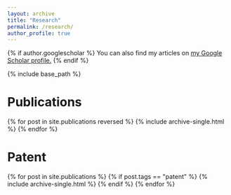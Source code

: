 ```yaml
---
layout: archive
title: "Research"
permalink: /research/
author_profile: true
---
```


{% if author.googlescholar %}
  You can also find my articles on <u><a href="{{author.googlescholar}}">my Google Scholar profile</a>.</u>
{% endif %}

{% include base_path %}

Publications
===
{% for post in site.publications reversed %}
    {% include archive-single.html %}
{% endfor %}


Patent
====

{% for post in site.publications %}
    {% if post.tags == "patent" %}
      {% include archive-single.html %}
    {% endif %}
{% endfor %}
